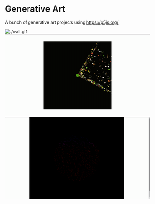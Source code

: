 # Generative Art

A bunch of generative art projects using https://p5js.org/

![./wall.gif](./gifs/./wall.gif)
![./stars.gif](./gifs/./stars.gif)
![./planet.gif](./gifs/./planet.gif)
